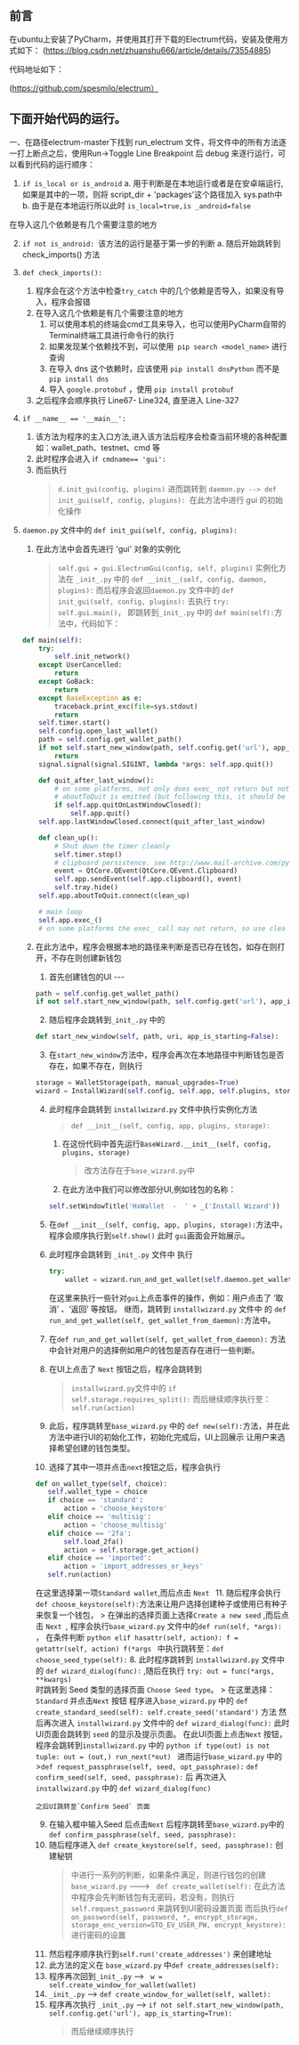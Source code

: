 
前言
---
在ubuntu上安装了PyCharm，并使用其打开下载的Electrum代码，安装及使用方式如下：
(https://blog.csdn.net/zhuanshu666/article/details/73554885)

代码地址如下：

(https://github.com/spesmilo/electrum）

下面开始代码的运行。
---
 一、在路径electrum-master下找到 run_electrum 文件，将文件中的所有方法逐一打上断点之后，使用Run->Toggle Line Breakpoint 后 debug 来逐行运行，可以看到代码的运行顺序：
	

 1. `if is_local or is_android`
		a.  用于判断是在本地运行或者是在安卓端运行,如果是其中的一项，则将 script_dir + 'packages'这个路径加入 sys.path中
		b.  由于是在本地运行所以此时 `is_local=true,is _android=false`
	

 在导入这几个依赖是有几个需要注意的地方

 2. `if not is_android: `该方法的运行是基于第一步的判断
		 a.  随后开始跳转到 check_imports() 方法
		 
 3. `def check_imports():`
	 1.	程序会在这个方法中检查`try_catch` 中的几个依赖是否导入，如果没有导入，程序会报错
	 2.	在导入这几个依赖是有几个需要注意的地方
		1.  可以使用本机的终端会cmd工具来导入，也可以使用PyCharm自带的 Terminal终端工具进行命令行的执行
		2.  如果发现某个依赖找不到，可以使用` pip search <model_name>` 进行查询
	    3.  在导入 dns 这个依赖时，应该使用 `pip install dnsPython` 而不是 `pip install dns`
		4.  导入 `google.protobuf` ，使用 `pip install protobuf`
	3. 之后程序会顺序执行 Line67- Line324, 直至进入 Line-327
	

 4. `if __name__ == '__main__':`
	1.  该方法为程序的主入口方法,进入该方法后程序会检查当前环境的各种配置如：wallet_path、testnet、cmd 等
	2.  此时程序会进入  i`f cmdname== 'gui':` 
	3.  而后执行 
		>  `d.init_gui(config, plugins)`
		进而跳转到 
		> `daemon.py --> def init_gui(self, config, plugins): `在此方法中进行 gui 的初始化操作
   
 5. `daemon.py` 文件中的 `def init_gui(self, config, plugins):`
	1. 在此方法中会首先进行 'gui' 对象的实例化
		> `self.gui = gui.ElectrumGui(config, self, plugins)`
		实例化方法在 `_init_.py` 中的 
		`def __init__(self, config, daemon, plugins):`
		而后程序会返回`daemon.py` 文件中的 `def init_gui(self, config, plugins):` 
		去执行 `try: self.gui.main()`，
		即跳转到`_init_.py` 中的 `def main(self):`方法中，代码如下：
	```python
	def main(self):
        try:
            self.init_network()
        except UserCancelled:
            return
        except GoBack:
            return
        except BaseException as e:
            traceback.print_exc(file=sys.stdout)
            return
        self.timer.start()
        self.config.open_last_wallet()
        path = self.config.get_wallet_path()
        if not self.start_new_window(path, self.config.get('url'), app_is_starting=True):
            return
        signal.signal(signal.SIGINT, lambda *args: self.app.quit())

        def quit_after_last_window():
            # on some platforms, not only does exec_ not return but not even
            # aboutToQuit is emitted (but following this, it should be emitted)
            if self.app.quitOnLastWindowClosed():
                self.app.quit()
        self.app.lastWindowClosed.connect(quit_after_last_window)

        def clean_up():
            # Shut down the timer cleanly
            self.timer.stop()
            # clipboard persistence. see http://www.mail-archive.com/pyqt@riverbankcomputing.com/msg17328.html
            event = QtCore.QEvent(QtCore.QEvent.Clipboard)
            self.app.sendEvent(self.app.clipboard(), event)
            self.tray.hide()
        self.app.aboutToQuit.connect(clean_up)

        # main loop
        self.app.exec_()
        # on some platforms the exec_ call may not return, so use clea
	```
	

	 2. 在此方法中，程序会根据本地的路径来判断是否已存在钱包，如存在则打开，不存在则创建新钱包
		 1. 首先创建钱包的UI --- 
		```python
		path = self.config.get_wallet_path()
        if not self.start_new_window(path, self.config.get('url'), app_is_starting=True):
		```
		 2.  随后程序会跳转到`_init_.py` 中的 
		 ```python
		 def start_new_window(self, path, uri, app_is_starting=False):
		 ```
		 3. 在`start_new_window`方法中，程序会再次在本地路径中判断钱包是否存在，如果不存在，则执行
		 ```python
		 storage = WalletStorage(path, manual_upgrades=True)
         wizard = InstallWizard(self.config, self.app, self.plugins, storage)
		 ```
		 4. 此时程序会跳转到 `installwizard.py` 文件中执行实例化方法
			 > `def __init__(self, config, app, plugins, storage):`
			 1. 在这份代码中首先运行`BaseWizard.__init__(self, config, plugins, storage)` 
				 > 改方法存在于`base_wizard.py`中 
			 2. 在此方法中我们可以修改部分UI,例如钱包的名称：
			```python
			self.setWindowTitle('HxWallet  -  ' + _('Install Wizard'))
			```		
		5. 在`def __init__(self, config, app, plugins, storage):`方法中，程序会顺序执行到`self.show()` 此时 `gui`画面会开始展示。
		6. 此时程序会跳转到 `_init_.py` 文件中 执行
			```python
			try:
                wallet = wizard.run_and_get_wallet(self.daemon.get_wallet)
			```
			在这里来执行一些针对`gui`上点击事件的操作，例如：用户点击了 ‘取消’ 、‘返回’ 等按钮。
			继而，跳转到 `installwizard.py` 文件中 的 `def run_and_get_wallet(self, get_wallet_from_daemon):`方法中。
 
		 7. 在`def run_and_get_wallet(self, get_wallet_from_daemon):`	方法中会针对用户的选择例如用户的钱包是否存在进行一些判断。		
		 8. 在UI上点击了 `Next` 按钮之后，程序会跳转到 
			 > `installwizard.py`文件中的 `if self.storage.requires_split():` 
			 而后继续顺序执行至：` self.run(action)`
		 9. 此后，程序跳转至`base_wizard.py` 中的 `def new(self):`方法，并在此方法中进行UI的初始化工作，初始化完成后，UI上回展示 让用户来选择希望创建的钱包类型。
		7. 选择了其中一项并点击`next`按钮之后，程序会执行
		 ```python
		 def on_wallet_type(self, choice):
	        self.wallet_type = choice
	        if choice == 'standard':
	            action = 'choose_keystore'
	        elif choice == 'multisig':
	            action = 'choose_multisig'
	        elif choice == '2fa':
	            self.load_2fa()
	            action = self.storage.get_action()
	        elif choice == 'imported':
	            action = 'import_addresses_or_keys'
	        self.run(action)
		 ```  
		在这里选择第一项`Standard wallet`,而后点击 `Next `
		 11. 随后程序会执行 `def choose_keystore(self):`方法来让用户选择创建种子或使用已有种子来恢复一个钱包，
			 > 在弹出的选择页面上选择`Create a new seed` ,而后点击 `Next `,
			 程序会执行`base_wizard.py` 文件中的`def run(self, *args):` ，
			 在条件判断
			 ```python
			 elif hasattr(self, action):
	            f = getattr(self, action)
	            f(*args
			 ```
				中执行跳转至：`def choose_seed_type(self):`
		8. 此时程序跳转到  `installwizard.py` 文件中的 `def wizard_dialog(func):` ,随后在执行
			```
			try:
	            out = func(*args, **kwargs)
			```			
			时跳转到 Seed 类型的选择页面 `Choose Seed type`。
			> 在这里选择： `Standard` 并点击`Next` 按钮
			程序进入`base_wizard.py` 中的 
			`def create_standard_seed(self): self.create_seed('standard')` 方法
			然后再次进入 `installwizard.py` 文件中的 `def wizard_dialog(func):`
			此时UI页面会跳转到 `seed` 的显示及提示页面。
			在此UI页面上点击`Next` 按钮，程序会跳转到`installwizard.py` 中的 
				```python
				if type(out) is not tuple:
		            out = (out,)
		        run_next(*out)
				```
			进而运行`base_wizard.py` 中的 
			>`def request_passphrase(self, seed, opt_passphrase):`
			  `def confirm_seed(self, seed, passphrase):`
		    后 再次进入 `installwizard.py` 中的 `def wizard_dialog(func)`
		
			之后UI跳转至`Confirm Seed` 页面
		9.  在输入框中输入Seed 后点击`Next` 后程序跳转至`base_wizard.py`中的`def confirm_passphrase(self, seed, passphrase):`
		10.  随后程序进入 `def create_keystore(self, seed, passphrase):` 创建秘钥
				>中进行一系列的判断，如果条件满足，则进行钱包的创建
				`base_wizard.py` ---> ` def create_wallet(self):`
				在此方法中程序会先判断钱包有无密码，若没有，则执行 `self.request_password`
		         来跳转到UI密码设置页面
				而后执行`def on_password(self, password, *, encrypt_storage,
		                    storage_enc_version=STO_EV_USER_PW, encrypt_keystore):`
			 进行密码的设置
		11.  然后程序顺序执行到`self.run('create_addresses')` 来创建地址
		12.  此方法的定义在 `base_wizard.py` 中`def create_addresses(self):`
		13. 程序再次回到`_init_.py` --> ` w = self.create_window_for_wallet(wallet)`
		14. ``_init_.py`` --> `def create_window_for_wallet(self, wallet):`
		15. 程序再次执行 `_init_.py` --> `if not self.start_new_window(path, self.config.get('url'), app_is_starting=True):`
			> 而后继续顺序执行
		



		



		

    

<!--stackedit_data:
eyJoaXN0b3J5IjpbLTEwOTczNDA5NzcsLTE4ODA0ODEzODAsOT
k0NzMwMTM2LDE2NjQxNjgzNTYsLTEyOTUyMzg3MSw2MDUwMTIz
MzksNTQwNTAzMzMwLC0xNjI4ODcyNDU4LC0xMDE1NzgyNTYsLT
k5OTU5MTk3LC05OTk1OTE5NywyMDEwODM3MzEwLC0yMjIyMDQ1
MTEsLTEyNDYyNzgyMzUsLTE0MjAyNDE4MjksMjQyNjYzMjkxLD
ExODYwOTE2NzksMTM0OTI1MTQ5MCwtMTE1MDYzMTM1OCwtMjEy
MzMyNjc4MF19
-->